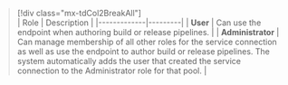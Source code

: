 

> [!div class="mx-tdCol2BreakAll"]   
> | Role | Description | 
> |-------------|---------|
> | **User** | Can use the endpoint when authoring build or release pipelines. |
> | **Administrator** | Can manage membership of all other roles for the service connection as well as use the endpoint to author build or release pipelines.  The system automatically adds the user that created the service connection to the Administrator role for that pool.  |
